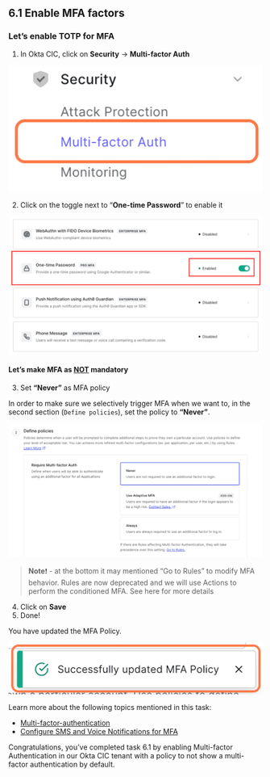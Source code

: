 ## 6.1 Enable MFA factors

### Let’s enable TOTP for MFA 

1. In Okta CIC, click on **Security** -> **Multi-factor Auth** 


![](https://github.com/lerer/cic2-workshop/blob/main/images/006/mfa-menu.png?raw=true)   


2. Click on the toggle next to “**One-time Password**” to enable it 


![](https://github.com/lerer/cic2-workshop/blob/main/images/006/totp-toggle.png?raw=true)   



#### Let’s make MFA as <u>NOT</u> mandatory 


3. Set **“Never”** as MFA policy 


In order to make sure we selectively trigger MFA when we want to, in the second section (`Define policies`), set the policy to **“Never”**.


![](https://github.com/lerer/cic2-workshop/blob/main/images/006/never-as-mfa-policy.png?raw=true)   



> **Note**:exclamation: - at the bottom it may mentioned “Go to Rules” to modify MFA behavior. Rules are now deprecated and we will use Actions to perform the conditioned MFA. See here for more details


4. Click on **Save**
5. Done! 


You have updated the MFA Policy. 


![](https://github.com/lerer/cic2-workshop/blob/main/images/006/mfa-policy-updated.png?raw=true)   



Learn more about the following topics mentioned in this task:
- [Multi-factor-authentication](https://auth0.com/docs/secure/multi-factor-authentication)
- [Configure SMS and Voice Notifications for MFA](https://auth0.com/docs/secure/multi-factor-authentication/multi-factor-authentication-factors/configure-sms-voice-notifications-mfa)

      
Congratulations, you’ve completed task 6.1 by enabling Multi-factor Authentication in our Okta CIC tenant with a policy to not show a multi-factor authentication by default.

